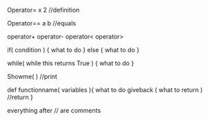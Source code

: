Operator= x 2 //definition

Operator== a b //equals

operator+
operator-
operator<
operator>

if( condition ) { what to do } 
else { what to do }

while( while this returns True ) { what to do }

Showme(  )  //print

def functionname( variables ){
    what to do
    giveback ( what to return )  //return 
}

everything after // are comments